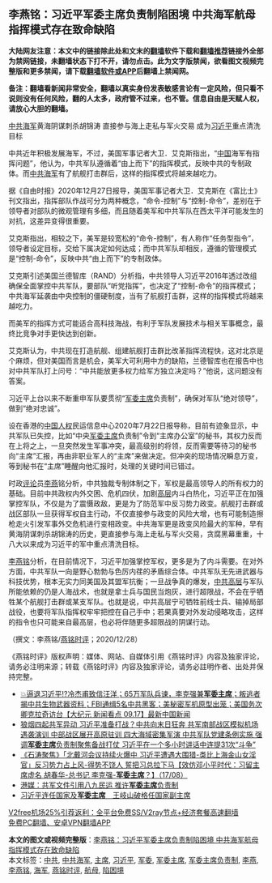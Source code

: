  <h2>李燕铭：习近平军委主席负责制陷困境 中共海军航母指挥模式存在致命缺陷</h2> <p class="notice"><b>大陆网友注意：本文中的链接除此处和文末的<a href="https://github.com/bannedbook/fanqiang" >翻墙</a>软件下载和<a href="https://github.com/killgcd/justmysocks/blob/master/README.md">翻墙推荐</a>链接外全部为禁网链接，未翻墙状态下打不开，请勿点击。此为文字版禁闻，欲看图文视频完整版和更多禁闻，请下载<a href="https://github.com/bannedbook/fanqiang">翻墙软件或APP</a>后翻墙上禁闻网。</p><p>备注：翻墙看新闻非常安全，翻墙以真实身份发表敏感言论有一定风险，但只看不说则没有任何风险，翻的人太多，政府管不过来，也不管。信息自由是天赋人权，请放心大胆的翻墙。</b></p>  <div class="entry">  <p></p> <p><a href="https://www.bannedbook.org/bnews/tag/%e4%b8%ad%e5%85%b1/" class="st_tag internal_tag" rel="tag" title="标签 中共 下的日志">中共</a><a href="https://www.bannedbook.org/bnews/tag/%e6%b5%b7%e5%86%9b/" class="st_tag internal_tag" rel="tag" title="标签 海军 下的日志">海军</a>黄海阴谋刺杀胡锦涛 直接参与海上走私与军火交易 成为<a href="https://www.bannedbook.org/bnews/tag/%e4%b9%a0%e8%bf%91%e5%b9%b3/" class="st_tag internal_tag" rel="tag" title="标签 习近平 下的日志">习近平</a>重点清洗目标</p> <p>中共近年积极发展海军&#65292;不过&#65292;美国军事记者大卫&#65294;艾克斯指出&#65292;&#8220;<span class='wp_keywordlink_affiliate'><a href="https://www.bannedbook.org/" title="中国" target="_blank">中国</a></span>海军有指挥问题&#8221;&#65292;他认为&#65292;中共军队遵循着&#8220;由上而下&#8221;的指挥模式&#65292;反映中共的专制政体&#12290;而<a href="https://www.bannedbook.org/bnews/tag/%E4%B8%AD%E5%85%B1%E6%B5%B7%E5%86%9B/" class="st_tag internal_tag" rel="tag" title="标签 中共海军 下的日志">中共海军</a>有了航舰打击群后&#65292;这样的指挥模式将越来越吃力&#12290;</p>  <p>   据&#12298;自由时报&#12299;2020年12月27日报导&#65292;美国军事记者大卫&#65294;艾克斯在&#12298;富比士&#12299;刊文指出&#65292;指挥部队作战可分为两种概念&#65292;&#8220;命令-控制&#8221;与&#8220;控制-命令&#8221;&#65292;差别在于领导者对部队的微观管理有多细&#65292;而且随着美军和中共军队在西太平洋可能发生的对抗&#65292;这差异变得很重要&#12290;</p> <p>艾克斯指出&#65292;相较之下&#65292;美军是较宽松的&#8220;命令-控制&#8221;&#65292;有人称作&#8220;任务型指令&#8221;&#65292;领导者设定目标&#65292;交给下属决定如何达成&#65307;而中共军队却相反&#65292;遵循的管理模式是&#8220;控制-命令&#8221;&#65292;反映中共&#8220;由上而下&#8221;的专制政体&#12290;</p> <p>艾克斯引述美国兰德智库&#65288;RAND&#65289;分析指&#65292;中共领导人习近平2016年透过改组确保全面掌控中共军队&#65292;要部队&#8220;听党指挥&#8221;&#65292;也决定了&#8220;控制-命令&#8221;的指挥模式&#65307;中共海军延袭由中央控制的僵硬制度&#65292;当有了航舰打击群&#65292;这样的指挥模式将越来越吃力&#12290;</p>  <p>而美军的指挥方式可能适合高科技海战&#65292;有利于军队发展技术与相关军事概念&#65292;最终比竞争对手更快达到创新&#12290;</p> <p>艾克斯认为&#65292;中共现在打造航舰&#12289;组建航舰打击群比改革指挥流程快&#65292;这对北京是个麻烦&#65292;但对美国而言是机会&#65292;美军大可利用中方的缺陷&#65292;兰德智库也在报告中也对中共军队打上问号&#65306;&#8220;中共能放更多权力给军方独立决定吗&#65311;&#8221;他说&#65292;这问题没有答案&#12290;</p> <p>   习近平上台以来不断重申军队要贯彻&#8220;<a href="https://www.bannedbook.org/bnews/tag/%E5%86%9B%E5%A7%94/" class="st_tag internal_tag" rel="tag" title="标签 军委 下的日志">军委</a><a href="https://www.bannedbook.org/bnews/tag/%E4%B8%BB%E5%B8%AD/" class="st_tag internal_tag" rel="tag" title="标签 主席 下的日志">主席</a>负责制&#8221;&#65292;确保对军队&#8220;绝对领导&#8221;&#65292;做到&#8220;绝对忠诚&#8221;&#12290;</p>  <p>设在香港的<span class='wp_keywordlink'><a href="https://www.bannedbook.org/forum20/" title="中国人权论坛" target="_blank">中国人权</a></span>民运信息中心2020年7月22日报导称&#65292;目前有迹象显示&#65292;中共军队已失控&#65292;比如&#8220;中央<a href="https://www.bannedbook.org/bnews/tag/%E5%86%9B%E5%A7%94%E4%B8%BB%E5%B8%AD/" class="st_tag internal_tag" rel="tag" title="标签 军委主席 下的日志">军委主席</a>负责制&#8221;令到&#8220;主席办公室&#8221;的秘书&#65292;其权力反而在上将之上&#65292;一旦突然发生军事冲突&#65292;最高级别的将领&#65292;反而需要等待习的秘书向&#8220;主席&#8221;汇报&#65292;再由非职业军人的&#8220;主席&#8221;来做决定&#12290;但冲突的现场情况瞬息万变&#65292;等到秘书在&#8220;主席&#8221;睡醒向他汇报时&#65292;处理的关键时间已错过&#12290;</p> <p>时政<span class='wp_keywordlink_affiliate'><a href="https://www.bannedbook.org/bnews/comments/" title="新闻评论" target="_blank">评论</a></span>员<a href="https://www.bannedbook.org/bnews/tag/%e6%9d%8e%e7%87%95/" class="st_tag internal_tag" rel="tag" title="标签 李燕 下的日志">李燕</a>铭分析&#65292;中共独裁专制体制之下&#65292;军权是最高领导人的所有权力的基础&#12290;目前中共政权内外交困&#12289;危机四伏&#65292;加剧<span class='wp_keywordlink_affiliate'><a href="https://www.bannedbook.org/bnews/ccpdope/" title="中共高层内幕" target="_blank">高层</a></span>内斗白热化&#65292;习近平正在加强掌控军队&#65292;不仅是为了震慑政敌&#65292;更是为了防范军中反习势力政变&#12290;航舰打击群或战区部队一旦获得军权自主行动&#65292;不仅直接参与政变的风险大增&#65292;也有可能制造擦枪走火引发军事外交危机进行变相政变&#12290;中共海军更是政变风险最大的军种&#65292;早有黄海阴谋刺杀胡锦涛的历史&#65292;更直接参与海上走私与军火交易&#65292;贪腐黑幕重重&#65292;十八大以来成为习近平的军中重点清洗目标&#12290;</p> <p>   <a href="https://www.bannedbook.org/bnews/tag/%e6%9d%8e%e7%87%95%e9%93%ad/" class="st_tag internal_tag" rel="tag" title="标签 李燕铭 下的日志">李燕铭</a>分析&#65292;在目前情况下&#65292;习近平加强掌控军权&#65292;更多是为了内斗需要&#12290;在对外方面&#65292;中共军队一向是野心勃勃与色厉内荏的矛盾综合体&#12290;中共军队无先进武器与科技优势&#65292;根本无实力同美国及其盟军抗衡&#65307;一旦战争真的爆发&#65292;<span class='wp_keywordlink_affiliate'><a href="https://www.bannedbook.org/bnews/ccpdope/" title="中共高层" target="_blank">中共高层</a></span>与军队所能依赖的仍是人海战术&#65292;也就是拿士兵与国民当炮灰&#65292;进行超限战&#65292;不会在乎牺牲某个航舰打击群或某支军队&#12290;也就是说&#65292;中共高层宁可牺牲前线士兵&#12289;输掉局部战役&#65292;也要将军队指挥权牢牢把控在自己手中&#65307;若果真要对外发动侵略攻击&#65292;这样的指令也只可能来自最高层&#65292;也必将伴随更多超限战的阴谋行动&#12290;</p>  <p>&#65288;撰文&#65306;李燕铭/<a href="https://www.bannedbook.org/bnews/tag/%e7%87%95%e9%93%ad%e6%97%b6%e8%af%84/" class="st_tag internal_tag" rel="tag" title="标签 燕铭时评 下的日志">燕铭时评</a>&#65307;2020/12/28&#65289;</p> <p>&#12298;燕铭时评&#12299;版权声明&#65306;媒体&#12289;网站&#12289;自媒体引用&#12298;燕铭时评&#12299;内容及独家评论&#65292;请务必注明来源&#65307;转载&#12298;燕铭时评&#12299;内容及独家评论&#65292;请务必註明作者&#12289;出处并保持完整&#12290; </p> <ul class='op-related-articles' title='相关阅读'> <li><a href='https://www.bannedbook.org/bnews/bannedvideo/20200918/1398541.html' target='_blank'>💥逼退习近平⁉️冷杰甫致信汪洋；65万军队兵谏，李克强兼<b>军委主席</b>；叛逃者揭中共生物武器资料；FBI通缉5名中共黑客；美秘密军机原型出笼；美国务次卿克拉奇访台【大纪元 新闻看点 09.17】最新中国新闻</a></li> <li><a href='https://www.bannedbook.org/bnews/comments/20200909/1393719.html' target='_blank'>狼烟四起共军异动 习近平准备打战？中共向末日狂奔 共军南部战区模拟机场遇袭演训 中部战区展开高原驻训 四大海域密集军演 中共军队党建条例实施 强调<b>军委主席</b>负责制聚焦备战打仗 习近平在一个多小时讲话中连提31次“斗争”</a></li> <li><a href='https://www.bannedbook.org/bnews/bannedvideo/20200818/1381700.html' target='_blank'>《石涛聚焦》「北戴河会议持续火爆中 习近平遭遇大围猎-类比上海金山女淫官」反习势力占上风-得势不饶人 誓把习总拉下马【效仿邓小平时代：习留主席虚名 胡春华-总书记 李克强-<b>军委主席</b>？】（17/08）</a></li> <li><a href='https://www.bannedbook.org/bnews/cbnews/20180324/918775.html' target='_blank'>港媒：共军文件引用八九民运 推许<b>军委主席</b>负责制</a></li> <li><a href='https://www.bannedbook.org/bnews/headline/20180317/915975.html' target='_blank'>习近平连任国家及<b>军委主席</b>　王岐山破格任国家副主席</a></li> </ul> <p class="texttj"> <a href="https://github.com/bannedbook/fanqiang/wiki/V2ray%E6%9C%BA%E5%9C%BA" target="_blank">V2free机场25%引荐返利：全平台免费SS/V2ray节点+经济套餐高速翻墙</a><br/> <a href="https://github.com/bannedbook/fanqiang/wiki/%E7%A6%81%E9%97%BB%E7%BD%91%E5%AE%89%E5%8D%93%E7%BF%BB%E5%A2%99%E6%96%B0%E9%97%BBAPP" target="_blank">免费PC翻墙、安卓VPN翻墙APP</a></p><p>  </p><a name='sharetosocial'></a>       <div><b>本文的图文或视频完整版</b>：<a href='https://www.bannedbook.org/bnews/comments/20201229/1456885.html'>李燕铭：习近平军委主席负责制陷困境 中共海军航母指挥模式存在致命缺陷</a></div>  </div><!--END ENTRY--> <div class="postfooter"> <div>本文标签：<a href="https://www.bannedbook.org/bnews/tag/%e4%b8%ad%e5%85%b1/" rel="tag">中共</a>, <a href="https://www.bannedbook.org/bnews/tag/%E4%B8%AD%E5%85%B1%E6%B5%B7%E5%86%9B/" rel="tag">中共海军</a>, <a href="https://www.bannedbook.org/bnews/tag/%E4%B8%BB%E5%B8%AD/" rel="tag">主席</a>, <a href="https://www.bannedbook.org/bnews/tag/%e4%b9%a0%e8%bf%91%e5%b9%b3/" rel="tag">习近平</a>, <a href="https://www.bannedbook.org/bnews/tag/%E5%86%9B%E5%A7%94/" rel="tag">军委</a>, <a href="https://www.bannedbook.org/bnews/tag/%E5%86%9B%E5%A7%94%E4%B8%BB%E5%B8%AD/" rel="tag">军委主席</a>, <a href="https://www.bannedbook.org/bnews/tag/%E5%86%9B%E5%A7%94%E4%B8%BB%E5%B8%AD%E8%B4%9F%E8%B4%A3%E5%88%B6/" rel="tag">军委主席负责制</a>, <a href="https://www.bannedbook.org/bnews/tag/%e6%9d%8e%e7%87%95/" rel="tag">李燕</a>, <a href="https://www.bannedbook.org/bnews/tag/%e6%9d%8e%e7%87%95%e9%93%ad/" rel="tag">李燕铭</a>, <a href="https://www.bannedbook.org/bnews/tag/%e6%b5%b7%e5%86%9b/" rel="tag">海军</a>, <a href="https://www.bannedbook.org/bnews/tag/%e7%87%95%e9%93%ad%e6%97%b6%e8%af%84/" rel="tag">燕铭时评</a>, <a href="https://www.bannedbook.org/bnews/tag/%e8%88%aa%e6%af%8d/" rel="tag">航母</a>, <a href="https://www.bannedbook.org/bnews/tag/%E9%99%B7%E5%9B%B0%E5%A2%83/" rel="tag">陷困境</a></div>  </div><!--END POSTFOOTER--> 